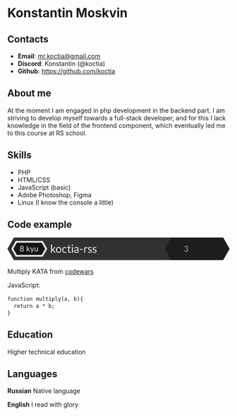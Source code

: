 # Konstantin Moskvin
## Contacts
* **Email**: mr.koctia@gmail.com
* **Discord**: Konstantin (@koctia)
* **Github**: https://github.com/koctia

## About me
At the moment I am engaged in php development in the backend part. I am striving to develop myself towards a full-stack developer, and for this I lack knowledge in the field of the frontend component, which eventually led me to this course at RS school.

## Skills
* PHP
* HTML/CSS
* JavaScript (basic)
* Adobe Photoshop, Figma
* Linux (I know the console a little)

## Code example
[![](/img/large.svg)](https://www.codewars.com/users/koctia-rss)

Multiply KATA from [codewars](https://www.codewars.com/kata/50654ddff44f800200000004)

JavaScript:

```
function multiply(a, b){
  return a * b;
}
```

## Education
Higher technical education

## Languages
**Russian** Native language

**English** I read with glory
